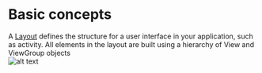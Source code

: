 # Basic concepts
A [Layout](https://developer.android.com/guide/topics/ui/declaring-layout) defines the structure for a user interface in your application, such as activity. All elements in the layout are built using a hierarchy of View and ViewGroup objects
</br>![alt text](https://github.com/bbtechlab/training.github.io/blob/android_app/android_app/chapter_2_layout/chapter_2_layout_fig1.png)
